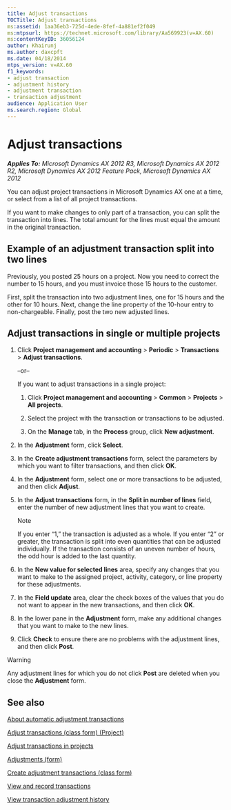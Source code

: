 ```yaml
---
title: Adjust transactions
TOCTitle: Adjust transactions
ms:assetid: 1aa36eb3-725d-4ede-8fef-4a881ef2f049
ms:mtpsurl: https://technet.microsoft.com/library/Aa569923(v=AX.60)
ms:contentKeyID: 36056124
author: Khairunj
ms.author: daxcpft
ms.date: 04/18/2014
mtps_version: v=AX.60
f1_keywords:
- adjust transaction
- adjustment history
- adjustment transaction
- transaction adjustment
audience: Application User
ms.search.region: Global
---
```


# Adjust transactions 


_**Applies To:** Microsoft Dynamics AX 2012 R3, Microsoft Dynamics AX 2012 R2, Microsoft Dynamics AX 2012 Feature Pack, Microsoft Dynamics AX 2012_

You can adjust project transactions in Microsoft Dynamics AX one at a time, or select from a list of all project transactions.

If you want to make changes to only part of a transaction, you can split the transaction into lines. The total amount for the lines must equal the amount in the original transaction.

## Example of an adjustment transaction split into two lines

Previously, you posted 25 hours on a project. Now you need to correct the number to 15 hours, and you must invoice those 15 hours to the customer.

First, split the transaction into two adjustment lines, one for 15 hours and the other for 10 hours. Next, change the line property of the 10-hour entry to non-chargeable. Finally, post the two new adjusted lines.

## Adjust transactions in single or multiple projects

1.  Click **Project management and accounting** \> **Periodic** \> **Transactions** \> **Adjust transactions**.
    
    –or–
    
    If you want to adjust transactions in a single project:
    
    1.  Click **Project management and accounting** \> **Common** \> **Projects** \> **All projects**.
    
    2.  Select the project with the transaction or transactions to be adjusted.
    
    3.  On the **Manage** tab, in the **Process** group, click **New adjustment**.

2.  In the **Adjustment** form, click **Select**.

3.  In the **Create adjustment transactions** form, select the parameters by which you want to filter transactions, and then click **OK**.

4.  In the **Adjustment** form, select one or more transactions to be adjusted, and then click **Adjust**.

5.  In the **Adjust transactions** form, in the **Split in number of lines** field, enter the number of new adjustment lines that you want to create.
    

    > [!NOTE]
    > <P>If you enter “1,” the transaction is adjusted as a whole. If you enter “2” or greater, the transaction is split into even quantities that can be adjusted individually. If the transaction consists of an uneven number of hours, the odd hour is added to the last quantity.</P>



6.  In the **New value for selected lines** area, specify any changes that you want to make to the assigned project, activity, category, or line property for these adjustments.

7.  In the **Field update** area, clear the check boxes of the values that you do not want to appear in the new transactions, and then click **OK**.

8.  In the lower pane in the **Adjustment** form, make any additional changes that you want to make to the new lines.

9.  Click **Check** to ensure there are no problems with the adjustment lines, and then click **Post**.


> [!WARNING]
> <P>Any adjustment lines for which you do not click <STRONG>Post</STRONG> are deleted when you close the <STRONG>Adjustment</STRONG> form.</P>



## See also

[About automatic adjustment transactions](about-automatic-adjustment-transactions.md)

[Adjust transactions (class form) (Project)](https://technet.microsoft.com/library/aa583326\(v=ax.60\))

[Adjust transactions in projects](adjust-transactions-in-projects.md)

[Adjustments (form)](https://technet.microsoft.com/library/aa553205\(v=ax.60\))

[Create adjustment transactions (class form)](https://technet.microsoft.com/library/aa634561\(v=ax.60\))

[View and record transactions](view-and-record-transactions.md)

[View transaction adjustment history](view-transaction-adjustment-history.md)

  


